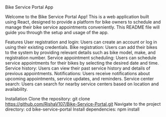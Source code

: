 Bike Service Portal App

Welcome to the Bike Service Portal App! This is a web application built using React, designed to provide a platform for bike owners to schedule and manage their bike service appointments conveniently. This README file will guide you through the setup and usage of the app.

Features
User registration and login: Users can create an account or log in using their existing credentials.
Bike registration: Users can add their bikes to the system by providing relevant details such as bike model, make, and registration number.
Service appointment scheduling: Users can schedule service appointments for their bikes by selecting the desired date and time.
Service history: Users can view their past service history and details of previous appointments.
Notifications: Users receive notifications about upcoming appointments, service updates, and reminders.
Service center search: Users can search for nearby service centers based on location and availability.

Installation
Clone the repository: git clone https://github.com/RishaV107/Bike-Service-Portal.git
Navigate to the project directory: cd bike-service-portal
Install dependencies: npm install
